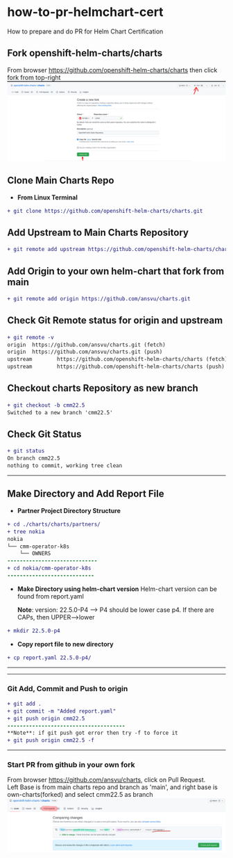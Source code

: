 # how-to-pr-helmchart-cert
How to prepare and do PR for Helm Chart Certification

## Fork openshift-helm-charts/charts
From browser https://github.com/openshift-helm-charts/charts then click fork from top-right  
![Fork Openshift Helm Chart](img/fork-chart.png "Fork Openshift Helm Chart")

## Clone Main Charts Repo
- **From Linux Terminal**
```diff
+ git clone https://github.com/openshift-helm-charts/charts.git
```
## Add Upstream to Main Charts Repository
```diff
+ git remote add upstream https://github.com/openshift-helm-charts/charts
```

## Add Origin to your own helm-chart that fork from main
```diff
+ git remote add origin https://github.com/ansvu/charts.git
```

## Check Git Remote status for origin and upstream
```diff
+ git remote -v
origin  https://github.com/ansvu/charts.git (fetch)
origin  https://github.com/ansvu/charts.git (push)
upstream        https://github.com/openshift-helm-charts/charts (fetch)
upstream        https://github.com/openshift-helm-charts/charts (push)
```
## Checkout charts Repository as new branch
```diff
+ git checkout -b cmm22.5
Switched to a new branch 'cmm22.5'
```
## Check Git Status
```diff
+ git status
On branch cmm22.5
nothing to commit, working tree clean
```
---
## Make Directory and Add Report File
- **Partner Project Directory Structure**
```diff
+ cd ./charts/charts/partners/
+ tree nokia
nokia
└── cmm-operator-k8s
    └── OWNERS
-----------------------------
+ cd nokia/cmm-operator-k8s
----------------------------
```
- **Make Directory using helm-chart version**
  Helm-chart version can be found from report.yaml
  
  **Note**: version: 22.5.0-P4 --> P4 should be lower case p4. If there are CAPs, then UPPER-->lower

```diff
+ mkdir 22.5.0-p4
```
- **Copy report file to new directory**
```diff
+ cp report.yaml 22.5.0-p4/
```
---
---
### Git Add, Commit and Push to origin
```diff
+ git add .
+ git commit -m "Added report.yaml"
+ git push origin cmm22.5
--------------------------------------
**Note**: if git push got error then try -f to force it
+ git push origin cmm22.5 -f
```
---
### Start PR from github in your own fork
From browser https://github.com/ansvu/charts, click on Pull Request.  
Left Base is from main charts repo and branch as 'main', and right base is own-charts(forked) and select cmm22.5 as branch  
![Helm Charts PR](img/pull-request.png "Start do Helm Chart PR")

